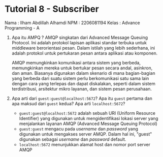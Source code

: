 # Tutorial 8 - Subscriber

Nama    : Ilham Abdillah Alhamdi
NPM     : 2206081194
Kelas   : Advance Programming - A

1. Apa itu AMPQ ?
   AMQP singkatan dari Advanced Message Queuing Protocol. Ini adalah protokol lapisan aplikasi standar terbuka untuk middleware berorientasi pesan. Dalam istilah yang lebih sederhana, ini adalah protokol untuk pertukaran pesan antara aplikasi atau komponen.

    AMQP memungkinkan komunikasi antara sistem yang berbeda, memungkinkan mereka untuk bertukar pesan secara andal, asinkron, dan aman. Biasanya digunakan dalam skenario di mana bagian-bagian yang berbeda dari suatu sistem perlu berkomunikasi satu sama lain dengan cara yang terlepas dan dapat diskalakan, seperti dalam sistem terdistribusi, arsitektur mikro layanan, dan sistem pesan perusahaan.

2. Apa arti dari `guest:guest@localhost:5672`? Apa itu `guest` pertama dan apa maksud dari `guest` kedua? Apa arti `localhost:5672`?
    - `guest:guest@localhost:5672` adalah sebuah URI (Uniform Resource Identifier) yang digunakan untuk mengidentifikasi lokasi server yang menjalankan layanan AMQP (Advanced Message Queuing Protocol)
    - `guest:guest` mengacu pada _username_ dan _password_ yang digunakan untuk mengakses server AMQP. Dalam hal ini, "guest" digunakan sebagai _username_ dan _password_ default. 
    - `localhost:5672` menunjukkan alamat host dan nomor port server AMQP

